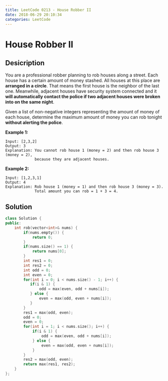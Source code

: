 ```yaml
---
title: LeetCode 0213 - House Robber II
date: 2018-06-29 20:10:34
categories: LeetCode
---
```

# House Robber II

<!--more-->

## Desicription

You are a professional robber planning to rob houses along a street. Each house has a certain amount of money stashed. All houses at this place are **arranged in a circle**. That means the first house is the neighbor of the last one. Meanwhile, adjacent houses have security system connected and it **will automatically contact the police if two adjacent houses were broken into on the same night**.

Given a list of non-negative integers representing the amount of money of each house, determine the maximum amount of money you can rob tonight **without alerting the police**.

**Example 1:**

```
Input: [2,3,2]
Output: 3
Explanation: You cannot rob house 1 (money = 2) and then rob house 3 (money = 2),
             because they are adjacent houses.
```

**Example 2:**

```
Input: [1,2,3,1]
Output: 4
Explanation: Rob house 1 (money = 1) and then rob house 3 (money = 3).
             Total amount you can rob = 1 + 3 = 4.
```

## Solution

```cpp
class Solution {
public:
    int rob(vector<int>& nums) {
        if(nums.empty()) {
            return 0;
        }
        if(nums.size() == 1) {
            return nums[0];
        }
        int res1 = 0;
        int res2 = 0;
        int odd = 0;
        int even = 0;
        for(int i = 0; i < nums.size() - 1; i++) {
           if(i & 1) {
               odd = max(even, odd + nums[i]);
           } else {
               even = max(odd, even + nums[i]);
           }
        }
        res1 = max(odd, even);
        odd = 0;
        even = 0;
        for(int i = 1; i < nums.size(); i++) {
            if(i & 1) {
                odd = max(even, odd + nums[i]);
            } else {
                even = max(odd, even + nums[i]);
            }
        }
        res2 = max(odd, even);
        return max(res1, res2);
    }
};
```